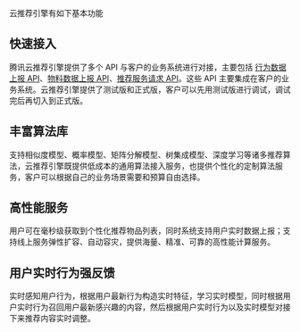 云推荐引擎有如下基本功能

## 快速接入
腾讯云推荐引擎提供了多个 API 与客户的业务系统进行对接，主要包括 [行为数据上报 API](https://cloud.tencent.com/document/product/625/11475)、[物料数据上报 API](https://cloud.tencent.com/document/product/625/11643)、[推荐服务请求 API](https://cloud.tencent.com/document/product/625/11474)。这些 API 主要集成在客户的业务系统。云推荐引擎提供了测试版和正式版，客户可以先用测试版进行调试，调试完后再切入到正式版。

## 丰富算法库
支持相似度模型、概率模型、矩阵分解模型、树集成模型、深度学习等诸多推荐算法，云推荐引擎既提供低成本的通用算法接入服务，也提供个性化的定制算法服务，客户可以根据自己的业务场景需要和预算自由选择。

## 高性能服务
用户可在毫秒级获取到个性化推荐物品列表，同时系统支持用户实时数据上报；支持线上服务弹性扩容、自动容灾，提供海量、精准、可靠的高性能计算服务。

## 用户实时行为强反馈
实时感知用户行为，根据用户最新行为构造实时特征，学习实时模型，同时根据用户实时行为召回用户最新感兴趣的内容，然后根据用户实时行为以及实时模型对接下来推荐内容实时调整。

